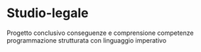 # Studio-legale
Progetto conclusivo conseguenze e comprensione competenze programmazione strutturata con linguaggio imperativo
